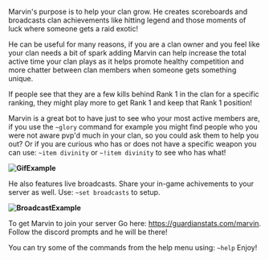 Marvin's purpose is to help your clan grow. He creates scoreboards and broadcasts clan achievements like hitting legend and those moments of luck where someone gets a raid exotic!

He can be useful for many reasons, if you are a clan owner and you feel like your clan needs a bit of spark adding Marvin can help increase the total active time your clan plays as it helps promote healthy competition and more chatter between clan members when someone gets something unique.

If people see that they are a few kills behind Rank 1 in the clan for a specific ranking, they might play more to get Rank 1 and keep that Rank 1 position!

Marvin is a great bot to have just to see who your most active members are, if you use the `~glory` command for example you might find people who you were not aware pvp'd much in your clan, so you could ask them to help you out? Or if you are curious who has or does not have a specific weapon you can use: `~item divinity` or `~!item divinity` to see who has what!

**![GifExample](https://guardianstats.com/images/github/video.gif)**

He also features live broadcasts. Share your in-game achivements to your server as well. Use: `~set broadcasts` to setup.

**![BroadcastExample](https://guardianstats.com/images/github/broadcast.png)**

To get Marvin to join your server Go here: https://guardianstats.com/marvin. Follow the discord prompts and he will be there!

You can try some of the commands from the help menu using: `~help` Enjoy!
